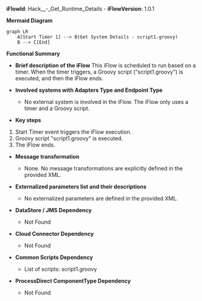 **iFlowId**: Hack__-_Get_Runtime_Details - **iFlowVersion**: 1.0.1

**Mermaid Diagram**
```mermaid
graph LR
    A[Start Timer 1] --> B(Get System Details - script1.groovy)
    B --> C[End]
```
**Functional Summary**
- **Brief description of the iFlow**
This iFlow is scheduled to run based on a timer. When the timer triggers, a Groovy script ("script1.groovy") is executed, and then the iFlow ends.

- **Involved systems with Adapters Type and Endpoint Type**
    -  No external system is involved in the iFlow. The iFlow only uses a timer and a Groovy script.

- **Key steps**
 1. Start Timer event triggers the iFlow execution.
 2. Groovy script "script1.groovy" is executed.
 3. The iFlow ends.

- **Message transformation**
    - None. No message transformations are explicitly defined in the provided XML.

- **Externalized parameters list and their descriptions**
    -  No externalized parameters are defined in the provided XML.

- **DataStore / JMS Dependency**
    - Not Found

- **Cloud Connector Dependency**
    - Not Found

- **Common Scripts Dependency**
    - List of scripts: script1.groovy

- **ProcessDirect ComponentType Dependency**
    - Not Found